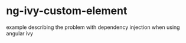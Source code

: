 # ng-ivy-custom-element
example describing the problem with dependency injection when using angular ivy
